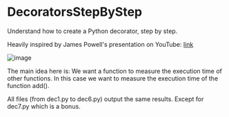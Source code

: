 # DecoratorsStepByStep
Understand how to create a Python decorator, step by step.

Heavily inspired by James Powell's presentation on YouTube:  [link](https://www.youtube.com/watch?v=cKPlPJyQrt4&t=3754s)

![image](https://github.com/user-attachments/assets/4dc0184f-4fb9-4fe1-b3b5-d598b424e38c)


The main idea here is:
We want a function to measure the execution time of other functions.
In this case we want to measure the execution time of the function add().

All files (from dec1.py to dec6.py) output the same results. Except for dec7.py which is a bonus.